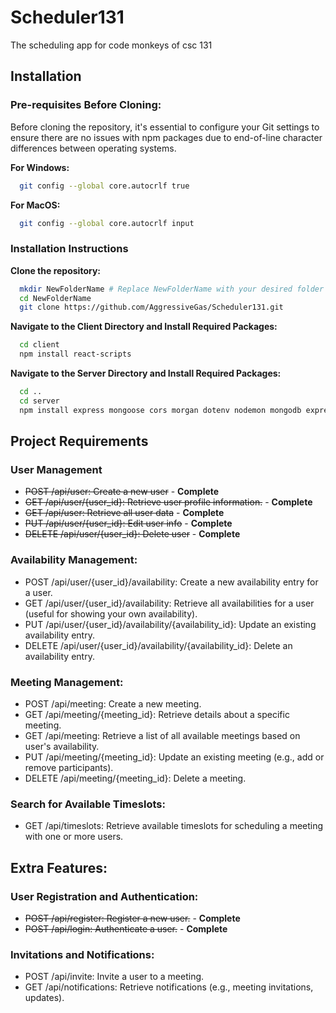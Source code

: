
# Scheduler131

The scheduling app for code monkeys of csc 131



## Installation

### Pre-requisites Before     Cloning:                                                             
Before cloning the repository, it's essential to configure your Git settings to ensure there are no issues with npm packages due to end-of-line character differences between operating systems.

**For Windows:**

```bash
  git config --global core.autocrlf true
```
    
**For MacOS:**

```bash
  git config --global core.autocrlf input
```

### Installation Instructions

**Clone the repository:**

```bash
  mkdir NewFolderName # Replace NewFolderName with your desired folder name.
  cd NewFolderName
  git clone https://github.com/AggressiveGas/Scheduler131.git
```
**Navigate to the Client Directory and Install Required Packages:**
```bash
  cd client
  npm install react-scripts
```

**Navigate to the Server Directory and Install Required Packages:**
```bash
  cd ..
  cd server
  npm install express mongoose cors morgan dotenv nodemon mongodb express-async-handler bcryptjs jsonwebtoken

```

## Project Requirements

### User Management

- ~~POST /api/user: Create a new user~~ - **Complete**
- ~~GET /api/user/{user_id}: Retrieve user profile information.~~ - **Complete**
- ~~GET /api/user: Retrieve all user data~~ - **Complete**
- ~~PUT /api/user/{user_id}: Edit user info~~ - **Complete**
- ~~DELETE /api/user/{user_id}: Delete user~~ - **Complete**

### Availability Management:

- POST /api/user/{user_id}/availability: Create a new availability entry for a user.
- GET /api/user/{user_id}/availability: Retrieve all availabilities for a user (useful for showing your own availability).
- PUT /api/user/{user_id}/availability/{availability_id}: Update an existing availability entry.
- DELETE /api/user/{user_id}/availability/{availability_id}: Delete an availability entry.

### Meeting Management:

- POST /api/meeting: Create a new meeting.
- GET /api/meeting/{meeting_id}: Retrieve details about a specific meeting.
- GET /api/meeting: Retrieve a list of all available meetings based on user's availability.
- PUT /api/meeting/{meeting_id}: Update an existing meeting (e.g., add or remove participants).
- DELETE /api/meeting/{meeting_id}: Delete a meeting.

### Search for Available Timeslots:

- GET /api/timeslots: Retrieve available timeslots for scheduling a meeting with one or more users.

## Extra Features:

### User Registration and Authentication:

- ~~POST /api/register: Register a new user.~~ - **Complete**
- ~~POST /api/login: Authenticate a user.~~ - **Complete**

### Invitations and Notifications:
- POST /api/invite: Invite a user to a meeting.
- GET /api/notifications: Retrieve notifications (e.g., meeting
invitations, updates).
